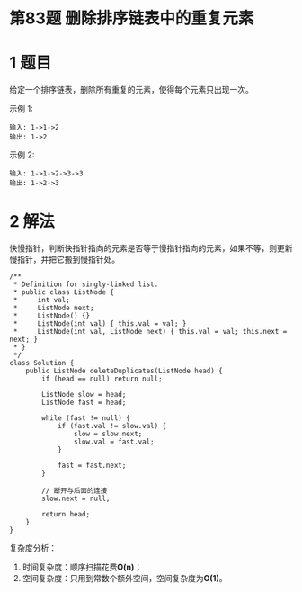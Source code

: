 # 第83题 删除排序链表中的重复元素

# 1 题目

给定一个排序链表，删除所有重复的元素，使得每个元素只出现一次。

示例 1:

```
输入: 1->1->2
输出: 1->2
```

示例 2:

```
输入: 1->1->2->3->3
输出: 1->2->3
```

# 2 解法

快慢指针，判断快指针指向的元素是否等于慢指针指向的元素，如果不等，则更新慢指针，并把它搬到慢指针处。

```
/**
 * Definition for singly-linked list.
 * public class ListNode {
 *     int val;
 *     ListNode next;
 *     ListNode() {}
 *     ListNode(int val) { this.val = val; }
 *     ListNode(int val, ListNode next) { this.val = val; this.next = next; }
 * }
 */
class Solution {
    public ListNode deleteDuplicates(ListNode head) {
        if (head == null) return null;

        ListNode slow = head;
        ListNode fast = head;

        while (fast != null) {
            if (fast.val != slow.val) {
                slow = slow.next;
                slow.val = fast.val;
            }

            fast = fast.next;
        }

        // 断开与后面的连接
        slow.next = null;

        return head;
    }
}
```

复杂度分析：

1. 时间复杂度：顺序扫描花费**O(n)**；
2. 空间复杂度：只用到常数个额外空间，空间复杂度为**O(1)**。